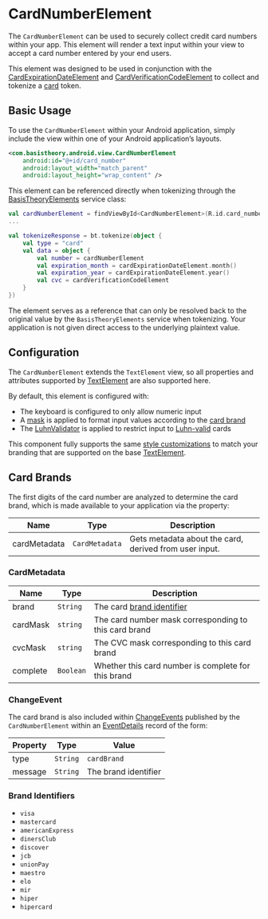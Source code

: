 # CardNumberElement

The `CardNumberElement` can be used to securely collect credit card numbers within your app.
This element will render a text input within your view to accept a card number entered by your 
end users.

This element was designed to be used in conjunction with the [CardExpirationDateElement](/docs/CardExpirationDateElement.md)
and [CardVerificationCodeElement](/docs/CardVerificationCodeElement.md) to collect and tokenize a
[card](https://docs.basistheory.com/#token-types-card) token.

## Basic Usage

To use the `CardNumberElement` within your Android application, simply include the view
within one of your Android application’s layouts.

```xml
<com.basistheory.android.view.CardNumberElement
    android:id="@+id/card_number"
    android:layout_width="match_parent"
    android:layout_height="wrap_content" />
```

This element can be referenced directly when tokenizing through the
[BasisTheoryElements](/docs/BasisTheoryElements.md) service class:

```kotlin
val cardNumberElement = findViewById<CardNumberElement>(R.id.card_number)
...

val tokenizeResponse = bt.tokenize(object {
    val type = "card"
    val data = object {
        val number = cardNumberElement
        val expiration_month = cardExpirationDateElement.month()
        val expiration_year = cardExpirationDateElement.year()
        val cvc = cardVerificationCodeElement
    }
})
```

The element serves as a reference that can only be resolved back to the
original value by the `BasisTheoryElements` service when tokenizing. Your application is not given
direct access to the underlying plaintext value.

## Configuration

The `CardNumberElement` extends the `TextElement` view, so all
properties and attributes supported by [TextElement](/docs/TextElement.md) are also supported here.

By default, this element is configured with:

- The keyboard is configured to only allow numeric input
- A [mask](/docs/TextElement.md/#masks) is applied to format input values according to the [card brand](#card-brands)
- The [LuhnValidator](/docs/TextElement.md/#validators) is applied to restrict input to [Luhn-valid](https://en.wikipedia.org/wiki/Luhn_algorithm) cards

This component fully supports the same [style customizations](/docs/Styling.md) to match your branding
that are supported on the base [TextElement](/docs/TextElement.md).

## Card Brands

The first digits of the card number are analyzed to determine the card brand, which is made available 
to your application via the property:

| Name         | Type           | Description                                            |
|--------------|----------------|--------------------------------------------------------|
| cardMetadata | `CardMetadata` | Gets metadata about the card, derived from user input. |

### CardMetadata

| Name         | Type       | Description                                           |
|--------------|------------|-------------------------------------------------------|
| brand        | `String`   | The card [brand identifier](#brand-identifiers)       |
| cardMask     | `string`   | The card number mask corresponding to this card brand |
| cvcMask      | `string`   | The CVC mask corresponding to this card brand         |
| complete     | `Boolean`  | Whether this card number is complete for this brand   |

### ChangeEvent

The card brand is also included within [ChangeEvents](/docs/Events.md) published by the `CardNumberElement`
within an [EventDetails](/docs/Events.md/#eventdetails) record of the form:

| Property | Type     | Value                |
|----------|----------|----------------------|
| type     | `String` | `cardBrand`          |
| message  | `String` | The brand identifier |

### Brand Identifiers

- `visa`
- `mastercard`
- `americanExpress`
- `dinersClub`
- `discover`
- `jcb`
- `unionPay`
- `maestro`
- `elo`
- `mir`
- `hiper`
- `hipercard`
